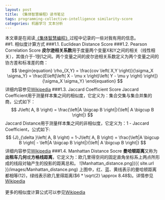 ```yaml
---
layout: post
title: 《集体智慧编程》读书笔记
tags: programming-collective-intelligence similarity-score
categories: 机器学习 文本分析
---
```


本文章是在阅读[《集体智慧编程》](http://book.douban.com/subject/3056375/)过程中记录的一些对我有用的信息。  
##1. 相似度计算方式
###1.1. Euclidean Distance Score
###1.2. Pearson Correlation Score
**皮尔逊相关系数**用于度量两个变量X和Y之间的相关（线性相关），其值介于-1到1之间。两个变量之间的皮尔逊相关系数定义为两个变量之间的协方差和标准差的商：
$$
\begin{equation}
\rho_{X,Y} = \frac{cov \left( X,Y \right)}{\sigma_X \sigma_Y} = \frac{E\left[\left( X - \mu x \right)\left( Y - \mu y \right) \right]}{\sigma_X \sigma_Y}
\end{equation}
$$
详细内容参见[Wikipedia](http://en.wikipedia.org/wiki/Pearson_product-moment_correlation_coefficient)
###1.3. Jaccard Coefficient Score
Jaccard Coefficient用于测量样本集之间的相似度，它定义为：集合交集与集合并集的商，公式如下：
$$
J\left( A, B \right) = \frac{\left|A \bigcap B \right|}{\left| A \bigcup B \right|}
$$
Jaccard Distance用于测量样本集之间的非相似度，它定义为：1 - Jaccard Coefficient，公式如下:
$$
{J}_{\delta }\left( A, B \right) = 1-J\left( A, B \right) = \frac{\left|A \bigcup B \right| - \left|A \bigcap B \right|}{\left| A \bigcup B \right|}
$$
详细内容参见[Wikipedia](http://en.wikipedia.org/wiki/Jaccard_index)
###1.4. Manhattan Distance Socre
**曼哈顿距离**又称为**出租车几何**或**方格线距离**，它定义为：欧几里得空间的固定直角坐标系上两点所形成的线段对轴产生的投影的距离总和。
![Manhattan_distance.png]({{ site.url }}/images/Manhattan_distance.png)
上图中，红、蓝、黄线表示的曼哈顿距离都相等(12)，绿线表示欧几里得距离($6 * \sqrt{2} \approx 8.48$)。详情参见[Wikipedia](http://en.wikipedia.org/wiki/Taxicab_geometry)
<br>
<br>
更多的相似度计算公式可以参见[Wikipedia](http://en.wikipedia.org/wiki/Metric_%28mathematics%29)